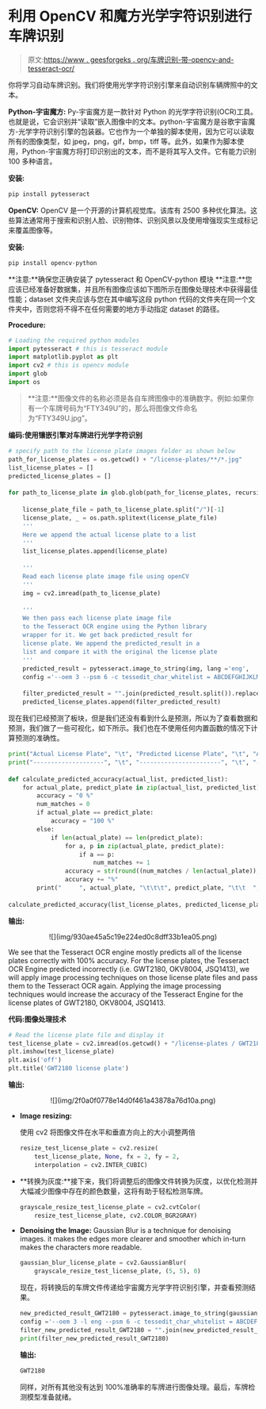 # 利用 OpenCV 和魔方光学字符识别进行车牌识别

> 原文:[https://www . geesforgeks . org/车牌识别-带-opencv-and-tesseract-ocr/](https://www.geeksforgeeks.org/license-plate-recognition-with-opencv-and-tesseract-ocr/)

你将学习自动车牌识别。我们将使用光学字符识别引擎来自动识别车辆牌照中的文本。

**Python-宇宙魔方:**
Py-宇宙魔方是一款针对 Python 的光学字符识别(OCR)工具。也就是说，它会识别并“读取”嵌入图像中的文本。python-宇宙魔方是谷歌宇宙魔方-光学字符识别引擎的包装器。它也作为一个单独的脚本使用，因为它可以读取所有的图像类型，如 jpeg，png，gif，bmp，tiff 等。此外，如果作为脚本使用，Python-宇宙魔方将打印识别出的文本，而不是将其写入文件。它有能力识别 100 多种语言。

**安装:**

```py
pip install pytesseract

```

**OpenCV:**
OpenCV 是一个开源的计算机视觉库。该库有 2500 多种优化算法。这些算法通常用于搜索和识别人脸、识别物体、识别风景以及使用增强现实生成标记来覆盖图像等。

**安装:**

```py
pip install opencv-python

```

**注意:**确保您正确安装了 pytesseract 和 OpenCV-python 模块
**注意:**您应该已经准备好数据集，并且所有图像应该如下图所示在图像处理技术中获得最佳性能；dataset 文件夹应该与您在其中编写这段 python 代码的文件夹在同一个文件夹中，否则您将不得不在任何需要的地方手动指定 dataset 的路径。

**Procedure:**

```py
# Loading the required python modules
import pytesseract # this is tesseract module
import matplotlib.pyplot as plt
import cv2 # this is opencv module
import glob
import os
```

> **注意:**图像文件的名称必须是各自车牌图像中的准确数字。例如:如果你有一个车牌号码为“FTY349U”的，那么将图像文件命名为“FTY349U.jpg”。

**编码:使用镶嵌引擎对车牌进行光学字符识别**

```py
# specify path to the license plate images folder as shown below
path_for_license_plates = os.getcwd() + "/license-plates/**/*.jpg"
list_license_plates = []
predicted_license_plates = []

for path_to_license_plate in glob.glob(path_for_license_plates, recursive = True):

    license_plate_file = path_to_license_plate.split("/")[-1]
    license_plate, _ = os.path.splitext(license_plate_file)
    '''
    Here we append the actual license plate to a list
    '''
    list_license_plates.append(license_plate)

    '''
    Read each license plate image file using openCV
    '''
    img = cv2.imread(path_to_license_plate)

    '''
    We then pass each license plate image file
    to the Tesseract OCR engine using the Python library 
    wrapper for it. We get back predicted_result for 
    license plate. We append the predicted_result in a
    list and compare it with the original the license plate
    '''
    predicted_result = pytesseract.image_to_string(img, lang ='eng',
    config ='--oem 3 --psm 6 -c tessedit_char_whitelist = ABCDEFGHIJKLMNOPQRSTUVWXYZ0123456789')

    filter_predicted_result = "".join(predicted_result.split()).replace(":", "").replace("-", "")
    predicted_license_plates.append(filter_predicted_result)
```

现在我们已经预测了板块，但是我们还没有看到什么是预测，所以为了查看数据和预测，我们做了一些可视化，如下所示。我们也在不使用任何内置函数的情况下计算预测的准确性。

```py
print("Actual License Plate", "\t", "Predicted License Plate", "\t", "Accuracy")
print("--------------------", "\t", "-----------------------", "\t", "--------")

def calculate_predicted_accuracy(actual_list, predicted_list):
    for actual_plate, predict_plate in zip(actual_list, predicted_list):
        accuracy = "0 %"
        num_matches = 0
        if actual_plate == predict_plate:
            accuracy = "100 %"
        else:
            if len(actual_plate) == len(predict_plate):
                for a, p in zip(actual_plate, predict_plate):
                    if a == p:
                        num_matches += 1
                accuracy = str(round((num_matches / len(actual_plate)), 2) * 100)
                accuracy += "%"
        print("     ", actual_plate, "\t\t\t", predict_plate, "\t\t  ", accuracy)

calculate_predicted_accuracy(list_license_plates, predicted_license_plates)
```

**输出:**

<center>![](img/930ae45a5c19e224ed0c8dff33b1ea05.png)</center>

We see that the Tesseract OCR engine mostly predicts all of the license plates correctly with 100% accuracy. For the license plates, the Tesseract OCR Engine predicted incorrectly (i.e. GWT2180, OKV8004, JSQ1413), we will apply image processing techniques on those license plate files and pass them to the Tesseract OCR again. Applying the image processing techniques would increase the accuracy of the Tesseract Engine for the license plates of GWT2180, OKV8004, JSQ1413.

**代码:图像处理技术**

```py
# Read the license plate file and display it
test_license_plate = cv2.imread(os.getcwd() + "/license-plates / GWT2180.jpg")
plt.imshow(test_license_plate)
plt.axis('off')
plt.title('GWT2180 license plate')
```

**输出:**

<center>![](img/2f0a0f0778e14d0f461a43878a76d10a.png)</center>

*   **Image resizing:**

    使用 cv2 将图像文件在水平和垂直方向上的大小调整两倍

    ```py
    resize_test_license_plate = cv2.resize(
        test_license_plate, None, fx = 2, fy = 2, 
        interpolation = cv2.INTER_CUBIC)
    ```

*   **转换为灰度:**接下来，我们将调整后的图像文件转换为灰度，以优化检测并大幅减少图像中存在的颜色数量，这将有助于轻松检测车牌。

    ```py
    grayscale_resize_test_license_plate = cv2.cvtColor(
        resize_test_license_plate, cv2.COLOR_BGR2GRAY)
    ```

*   **Denoising the Image:**
    Gaussian Blur is a technique for denoising images. it makes the edges more clearer and smoother which in-turn makes the characters more readable.

    ```py
    gaussian_blur_license_plate = cv2.GaussianBlur(
        grayscale_resize_test_license_plate, (5, 5), 0)
    ```

    现在，将转换后的车牌文件传递给宇宙魔方光学字符识别引擎，并查看预测结果。

    ```py
    new_predicted_result_GWT2180 = pytesseract.image_to_string(gaussian_blur_license_plate, lang ='eng',
    config ='--oem 3 -l eng --psm 6 -c tessedit_char_whitelist = ABCDEFGHIJKLMNOPQRSTUVWXYZ0123456789')
    filter_new_predicted_result_GWT2180 = "".join(new_predicted_result_GWT2180.split()).replace(":", "").replace("-", "")
    print(filter_new_predicted_result_GWT2180)
    ```

    **输出:**

    ```py
    GWT2180 
    ```

    同样，对所有其他没有达到 100%准确率的车牌进行图像处理。最后，车牌检测模型准备就绪。